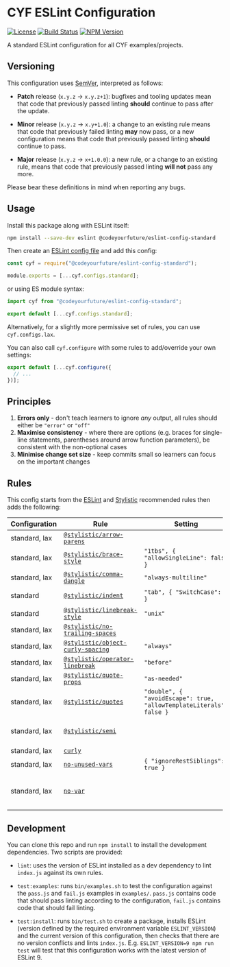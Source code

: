 # CYF ESLint Configuration

[![License](https://img.shields.io/npm/l/@codeyourfuture/eslint-config-standard.svg)](https://github.com/CodeYourFuture/eslint-config-standard/blob/main/LICENSE)
[![Build Status](https://github.com/CodeYourFuture/eslint-config-standard/workflows/Node.js%20CI/badge.svg)](https://github.com/CodeYourFuture/eslint-config-standard/actions)
[![NPM Version](https://img.shields.io/npm/v/@codeyourfuture/eslint-config-standard.svg)](https://www.npmjs.com/package/@codeyourfuture/eslint-config-standard)

A standard ESLint configuration for all CYF examples/projects.

## Versioning

This configuration uses [SemVer], interpreted as follows:

  - **Patch** release (`x.y.z` -> `x.y.z+1`): bugfixes and tooling updates mean that code that previously passed
    linting **should** continue to pass after the update.

  - **Minor** release (`x.y.z` -> `x.y+1.0`): a change to an existing rule means that code that previously failed
    linting **may** now pass, or a new configuration means that code that previously passed linting **should**
    continue to pass.

  - **Major** release (`x.y.z` -> `x+1.0.0`): a new rule, or a change to an existing rule, means that code that
    previously passed linting **will not** pass any more.

Please bear these definitions in mind when reporting any bugs.

## Usage

Install this package along with ESLint itself:

```bash
npm install --save-dev eslint @codeyourfuture/eslint-config-standard
```

Then create an [ESLint config file] and add this config:

```javascript
const cyf = require("@codeyourfuture/eslint-config-standard");

module.exports = [...cyf.configs.standard];
```

or using ES module syntax:

```javascript
import cyf from "@codeyourfuture/eslint-config-standard";

export default [...cyf.configs.standard];
```

Alternatively, for a slightly more permissive set of rules, you can use `cyf.configs.lax`.

You can also call `cyf.configure` with some rules to add/override your own settings:

```javascript
export default [...cyf.configure({
  // ...
})];
```

## Principles

 1. **Errors only** - don't teach learners to ignore *any* output, all rules should either be `"error"` or `"off"`
 2. **Maximise consistency** - where there are options (e.g. braces for single-line statements, parentheses around arrow function parameters), be consistent with the non-optional cases
 3. **Minimise change set size** - keep commits small so learners can focus on the important changes

## Rules

This config starts from the [ESLint] and [Stylistic] recommended rules then adds the following:

| Configuration| Rule | Setting | Principles/rationale |
|---|---|---|---|
| standard, lax | [`@stylistic/arrow-parens`][arrow-parens] | | 2, 3 |
| standard, lax | [`@stylistic/brace-style`][brace-style] | `"1tbs", { "allowSingleLine": false }` | |
| standard, lax | [`@stylistic/comma-dangle`][comma-dangle] | `"always-multiline"` | 3 |
| standard | [`@stylistic/indent`][indent] | `"tab", { "SwitchCase": 1 }` | Tabs are [more accessible][why-tabs] |
| standard | [`@stylistic/linebreak-style`][linebreak-style] | `"unix"` | |
| standard, lax | [`@stylistic/no-trailing-spaces`][no-trailing-spaces] | | |
| standard, lax | [`@stylistic/object-curly-spacing`][object-curly-spacing] | `"always"` | |
| standard, lax | [`@stylistic/operator-linebreak`][operator-linebreak] | `"before"` | |
| standard, lax | [`@stylistic/quote-props`][quote-props] | `"as-needed"` | 3 |
| standard, lax | [`@stylistic/quotes`][quotes] | `"double", { "avoidEscape": true, "allowTemplateLiterals": false }` | More likely to need `'` inside a string than `"` |
| standard, lax | [`@stylistic/semi`][semi] | | Learners shouldn't have to memorise the [ASI rules] |
| standard, lax | [`curly`][curly] | | 2 |
| standard, lax | [`no-unused-vars`][no-unused-vars] | `{ "ignoreRestSiblings": true }` | |
| standard, lax | [`no-var`][no-var] | | Stick with `let` and `const` for more predictable behaviour |

## Development

You can clone this repo and run `npm install` to install the development dependencies. Two scripts are provided:

  - `lint`: uses the version of ESLint installed as a dev dependency to lint `index.js` against its own rules.

  - `test:examples`: runs `bin/examples.sh` to test the configuration against the `pass.js` and `fail.js` examples
    in `examples/`. `pass.js` contains code that should pass linting according to the configuration, `fail.js`
    contains code that should fail linting.

  - `test:install`: runs `bin/test.sh` to create a package, installs ESLint (version defined by the required
    environment variable `ESLINT_VERSION`) and the current version of this configuration, then checks that there are
    no version conflicts and lints `index.js`. E.g. `ESLINT_VERSION=9 npm run test` will test that this configuration
    works with the latest version of ESLint 9.

  [arrow-parens]: https://eslint.style/rules/default/arrow-parens
  [ASI rules]: https://developer.mozilla.org/en-US/docs/Web/JavaScript/Reference/Lexical_grammar#Automatic_semicolon_insertion
  [brace-style]: https://eslint.style/rules/default/brace-style
  [comma-dangle]: https://eslint.style/rules/default/comma-dangle
  [curly]: https://eslint.org/docs/rules/curly
  [eslint]: https://eslint.org/
  [ESLint config file]: https://eslint.org/docs/latest/use/configure/configuration-files
  [indent]: https://eslint.style/rules/default/indent
  [linebreak-style]: https://eslint.style/rules/default/linebreak-style
  [no-trailing-spaces]: https://eslint.style/rules/default/no-trailing-spaces
  [no-unused-vars]: https://eslint.org/docs/rules/no-unused-vars
  [no-var]: https://eslint.org/docs/rules/no-var
  [object-curly-spacing]: https://eslint.style/rules/default/object-curly-spacing
  [operator-linebreak]: https://eslint.style/rules/default/operator-linebreak
  [quote-props]: https://eslint.style/rules/default/quote-props
  [quotes]: https://eslint.style/rules/default/quotes
  [semi]: https://eslint.style/rules/default/semi
  [SemVer]: https://semver.org/
  [stylistic]: https://eslint.style/
  [why-tabs]: https://www.reddit.com/r/javascript/comments/c8drjo/nobody_talks_about_the_real_reason_to_use_tabs/
